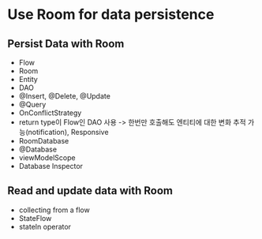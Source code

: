 # Use Room for data persistence
## Persist Data with Room
- Flow
- Room
- Entity
- DAO
- @Insert, @Delete, @Update
- @Query
- OnConflictStrategy
- return type이 Flow인 DAO 사용 -> 한번만 호출해도 엔티티에 대한 변화 추적 가능(notification), Responsive 
- RoomDatabase
- @Database
- viewModelScope
- Database Inspector

## Read and update data with Room
- collecting from a flow
- StateFlow
- stateIn operator
